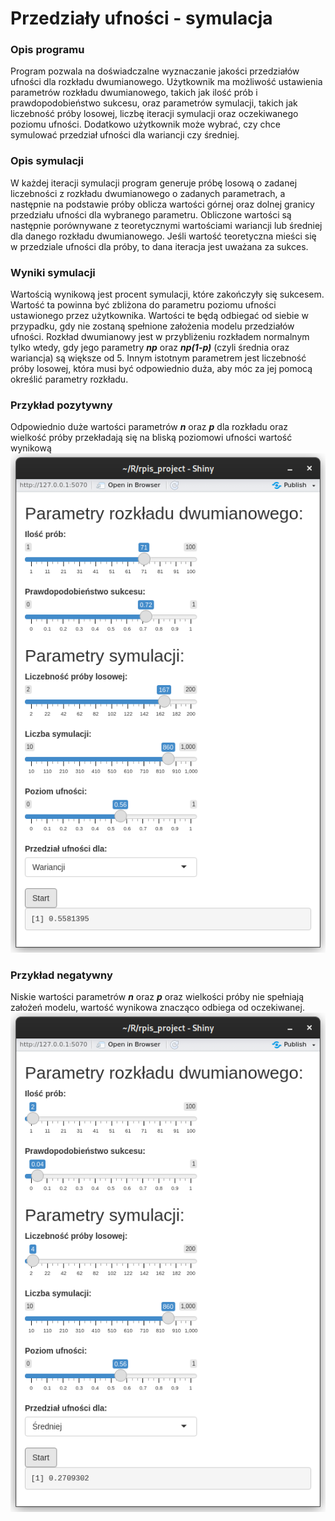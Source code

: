 # Przedziały ufności - symulacja
### Opis programu
Program pozwala na doświadczalne wyznaczanie jakości przedziałów ufności dla rozkładu dwumianowego. Użytkownik
ma możliwość ustawienia parametrów rozkładu dwumianowego, takich jak ilość prób i prawdopodobieństwo sukcesu,
oraz parametrów symulacji, takich jak liczebność próby losowej, liczbę iteracji symulacji oraz oczekiwanego poziomu
ufności. Dodatkowo użytkownik może wybrać, czy chce symulować przedział ufności dla wariancji czy średniej.

### Opis symulacji
W każdej iteracji symulacji program generuje próbę losową o zadanej liczebności z rozkładu dwumianowego o zadanych
parametrach, a następnie na podstawie próby oblicza wartości górnej oraz dolnej granicy przedziału ufności dla
wybranego parametru. Obliczone wartości są następnie porównywane z teoretycznymi wartościami wariancji lub
średniej dla danego rozkładu dwumianowego. Jeśli wartość teoretyczna mieści się w przedziale ufności dla próby, to
dana iteracja jest uważana za sukces.

### Wyniki symulacji
Wartością wynikową jest procent symulacji, które zakończyły się sukcesem. Wartość ta powinna być zbliżona do
parametru poziomu ufności ustawionego przez użytkownika.
Wartości te będą odbiegać od siebie w przypadku, gdy nie zostaną spełnione założenia modelu przedziałów ufności.
Rozkład dwumianowy jest w przybliżeniu rozkładem normalnym tylko wtedy, gdy jego parametry ***np*** oraz ***np(1-p)***
(czyli średnia oraz wariancja) są większe od 5. Innym istotnym parametrem jest liczebność próby losowej, która musi być
odpowiednio duża, aby móc za jej pomocą określić parametry rozkładu.

### Przykład pozytywny
Odpowiednio duże wartości
parametrów ***n*** oraz ***p*** dla rozkładu oraz wielkość
próby przekładają się na bliską poziomowi ufności
wartość wynikową
![Przykład pozytywny](./positive_example.png)


### Przykład negatywny
Niskie wartości parametrów
***n*** oraz ***p*** oraz wielkości próby nie spełniają założeń
modelu, wartość wynikowa znacząco odbiega od
oczekiwanej.
![Przykład negatywny](./negative_example.png)
